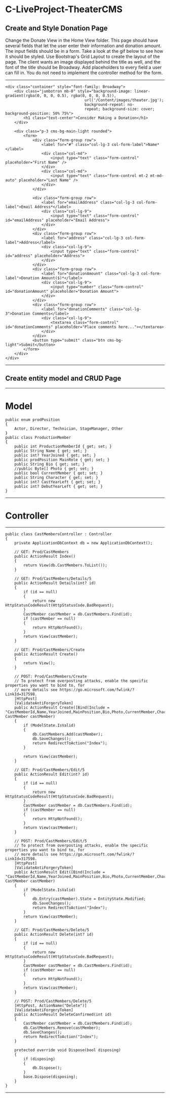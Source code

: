 # C-LiveProject-TheaterCMS

## Create and Style Donation Page

Change the Donate View in the Home View folder.  This page should have several fields that let the user enter their information and donation amount.  The input fields should be in a form.  Take a look at the gif below to see how it should be styled.  Use Bootstrap's Grid Layout to create the layout of the page. The client wants an image displayed behind the title as well, and the font of the title should be Broadway. Add placeholders to every field a user can fill in. You do not need to implement the controller method for the form.

***
    <div class="container" style="font-family: Broadway">
        <div class="jumbotron mb-0" style="background-image: linear-gradient(rgba(0, 0, 0, 0.5), rgba(0, 0, 0, 0.5)), 
                                       url('/Content/images/theater.jpg'); 
                                       background-repeat: no-            
                                       repeat; background-size: cover; background-position: 50% 75%">
            <h1 class="text-center">Consider Making a Donation</h1>
        </div>

        <div class="p-3 cms-bg-main-light rounded">
            <form>
                <div class="form-group row">
                    <label for="#" class="col-lg-3 col-form-label">Name*</label>
                    <div class="col-md">
                        <input type="text" class="form-control" placeholder="First Name" />
                    </div>
                    <div class="col-md">
                        <input type="text" class="form-control mt-2 mt-md-auto" placeholder="Last Name" />
                    </div>
                </div>

                <div class="form-group row">
                    <label for="emailAddress" class="col-lg-3 col-form-label">Email Address*</label>
                    <div class="col-lg-9">
                        <input type="text" class="form-control" id="emailAddress" placeholder="Email Address">
                    </div>
                </div>
                <div class="form-group row">
                    <label for="address" class="col-lg-3 col-form-label">Address</label>
                    <div class="col-lg-9">
                        <input type="text" class="form-control" id="address" placeholder="Address">
                    </div>
                </div>
                <div class="form-group row">
                    <label for="donationAmount" class="col-lg-3 col-form-label">Donation Amount($)*</label>
                    <div class="col-lg-9">
                        <input type="number" class="form-control" id="donationAmount" placeholder="Donation Amount">
                    </div>
                </div>
                <div class="form-group row">
                    <label for="donationComments" class="col-lg-3">Donation Comments</label>
                    <div class="col-lg-9">
                        <textarea class="form-control" id="donationComments" placeholder="Place comments here..."></textarea>
                    </div>
                </div>
                <button type="submit" class="btn cms-bg-light">Submit</button>
            </form>
        </div>
    </div>
***

## Create entity model and CRUD Page
***
# Model

    public enum prodPosition
    {
        Actor, Director, Technician, StageManager, Other
    }
    public class ProductionMember
    {
        public int ProductionMemberId { get; set; }
        public String Name { get; set; }
        public int? YearJoined { get; set; }
        public prodPosition MainRole { get; set; }
        public String Bio { get; set; }
        //public Byte[] Photo { get; set; }
        public bool CurrentMember { get; set; }
        public String Character { get; set; }
        public int? CastYearLeft { get; set; }
        public int? DebutYearLeft { get; set; }
    }
    
***
# Controller
***
    public class CastMembersController : Controller
    {
        private ApplicationDbContext db = new ApplicationDbContext();

        // GET: Prod/CastMembers
        public ActionResult Index()
        {
            return View(db.CastMembers.ToList());
        }

        // GET: Prod/CastMembers/Details/5
        public ActionResult Details(int? id)
        {
            if (id == null)
            {
                return new HttpStatusCodeResult(HttpStatusCode.BadRequest);
            }
            CastMember castMember = db.CastMembers.Find(id);
            if (castMember == null)
            {
                return HttpNotFound();
            }
            return View(castMember);
        }

        // GET: Prod/CastMembers/Create
        public ActionResult Create()
        {
            return View();
        }

        // POST: Prod/CastMembers/Create
        // To protect from overposting attacks, enable the specific properties you want to bind to, for 
        // more details see https://go.microsoft.com/fwlink/?LinkId=317598.
        [HttpPost]
        [ValidateAntiForgeryToken]
        public ActionResult Create([Bind(Include = "CastMemberId,Name,YearJoined,MainPosition,Bio,Photo,CurrentMember,Character,CastYearLeft,DebutYearLeft")] CastMember castMember)
        {
            if (ModelState.IsValid)
            {
                db.CastMembers.Add(castMember);
                db.SaveChanges();
                return RedirectToAction("Index");
            }

            return View(castMember);
        }

        // GET: Prod/CastMembers/Edit/5
        public ActionResult Edit(int? id)
        {
            if (id == null)
            {
                return new HttpStatusCodeResult(HttpStatusCode.BadRequest);
            }
            CastMember castMember = db.CastMembers.Find(id);
            if (castMember == null)
            {
                return HttpNotFound();
            }
            return View(castMember);
        }

        // POST: Prod/CastMembers/Edit/5
        // To protect from overposting attacks, enable the specific properties you want to bind to, for 
        // more details see https://go.microsoft.com/fwlink/?LinkId=317598.
        [HttpPost]
        [ValidateAntiForgeryToken]
        public ActionResult Edit([Bind(Include = "CastMemberId,Name,YearJoined,MainPosition,Bio,Photo,CurrentMember,Character,CastYearLeft,DebutYearLeft")] CastMember castMember)
        {
            if (ModelState.IsValid)
            {
                db.Entry(castMember).State = EntityState.Modified;
                db.SaveChanges();
                return RedirectToAction("Index");
            }
            return View(castMember);
        }

        // GET: Prod/CastMembers/Delete/5
        public ActionResult Delete(int? id)
        {
            if (id == null)
            {
                return new HttpStatusCodeResult(HttpStatusCode.BadRequest);
            }
            CastMember castMember = db.CastMembers.Find(id);
            if (castMember == null)
            {
                return HttpNotFound();
            }
            return View(castMember);
        }

        // POST: Prod/CastMembers/Delete/5
        [HttpPost, ActionName("Delete")]
        [ValidateAntiForgeryToken]
        public ActionResult DeleteConfirmed(int id)
        {
            CastMember castMember = db.CastMembers.Find(id);
            db.CastMembers.Remove(castMember);
            db.SaveChanges();
            return RedirectToAction("Index");
        }

        protected override void Dispose(bool disposing)
        {
            if (disposing)
            {
                db.Dispose();
            }
            base.Dispose(disposing);
        }
    }
***



